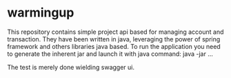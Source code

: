 # warmingup
This repository contains simple project api based for managing account and transaction.
They have been written in java, leveraging the power of spring framework and others libraries
java based. 
To run the application you need to generate the inherent jar and launch it with java command: 
java -jar ...

The test is merely done wielding swagger ui.
